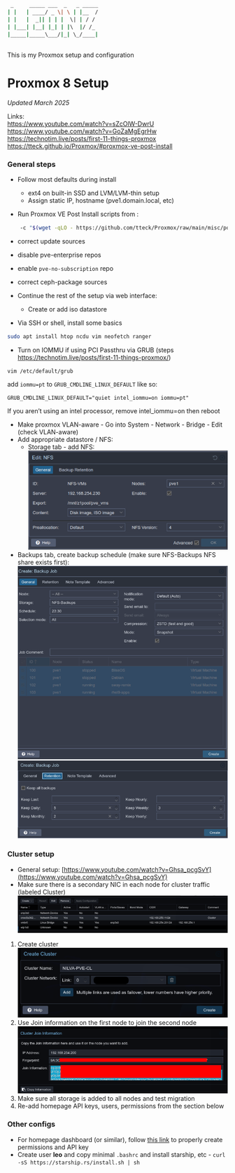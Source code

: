 ```bash
 _     _____ ___  _   _ _____
| |   | ____/ _ \| \ | |__  /
| |   |  _|| | | |  \| | / / 
| |___| |__| |_| | |\  |/ /_ 
|_____|_____\___/|_| \_/____|
                             
```
This is my Proxmox setup and configuration
# Proxmox 8 Setup
_Updated March 2025_

Links:  
https://www.youtube.com/watch?v=sZcOlW-DwrU
https://www.youtube.com/watch?v=GoZaMgEgrHw
https://technotim.live/posts/first-11-things-proxmox
https://tteck.github.io/Proxmox/#proxmox-ve-post-install

### General steps
- Follow most defaults during install
	+ ext4 on built-in SSD and LVM/LVM-thin setup
	+ Assign static IP, hostname (pve1.domain.local, etc)

- Run Proxmox VE Post Install scripts from :
```bash
    -c "$(wget -qLO - https://github.com/tteck/Proxmox/raw/main/misc/post-pve-install.sh)"
```
- correct update sources
- disable pve-enterprise repos
- enable `pve-no-subscription` repo
- correct ceph-package sources

- Continue the rest of the setup via web interface:
	+ Create or add iso datastore
- Via SSH or shell, install some basics
```bash
sudo apt install htop ncdu vim neofetch ranger
```
- Turn on IOMMU if using PCI Passthru via GRUB (steps https://technotim.live/posts/first-11-things-proxmox/)
```shell
vim /etc/default/grub
```
add `iommu=pt` to `GRUB_CMDLINE_LINUX_DEFAULT` like so:

```shell 
GRUB_CMDLINE_LINUX_DEFAULT="quiet intel_iommu=on iommu=pt"
```

If you aren’t using an intel processor, remove intel_iommu=on
then reboot

- Make proxmox VLAN-aware - Go into System - Network - Bridge - Edit (check VLAN-aware)
- Add appropriate datastore / NFS:
	+ Storage tab - add NFS: ![IMAGE](./assets/proxmox-nfs.png)
- Backups tab, create backup schedule (make sure NFS-Backups NFS share exists first):
	![IMAGE](./assets/proxmox-backups.png)
	![IMAGE](./assets/proxmox-backups2.png)

### Cluster setup
- General setup: [https://www.youtube.com/watch?v=Ghsa_pcgSvY](https://www.youtube.com/watch?v=Ghsa_pcgSvY)
- Make sure there is a secondary NIC in each node for cluster traffic (labeled Cluster)
![proxmox_cluster_IP.png](./assets/proxmox_cluster_IP.png)

1. Create cluster 
![proxmox_create_cluster.png](./assets/proxmox_create_cluster.png)
2. Use Join information on the first node to join the second node 
![proxmox_join_cluster.png](./assets/proxmox_join_cluster.png)
3. Make sure all storage is added to all nodes and test migration
4. Re-add homepage API keys, users, permissions from the section below

### Other configs
- For homepage dashboard (or similar), follow [this link](https://gethomepage.dev/widgets/services/proxmox/) to properly create permissions and API key
- Create user **leo** and copy minimal `.bashrc` and install starship, etc - `curl -sS https://starship.rs/install.sh | sh`